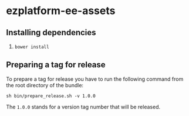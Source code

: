 # ezplatform-ee-assets

## Installing dependencies

1. `bower install`

## Preparing a tag for release

To prepare a tag for release you have to run the following command from the root directory of the bundle:

```
sh bin/prepare_release.sh -v 1.0.0
```

The `1.0.0` stands for a version tag number that will be released.
